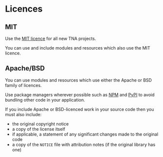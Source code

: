 # Licences

## MIT

Use the [MIT licence](https://opensource.org/license/mit) for all new TNA projects.

You can use and include modules and resources which also use the MIT licence.

## Apache/BSD

You can use modules and resources which use either the Apache or BSD family of licences.

Use package managers wherever possible such as [NPM](../../third-party/npmjs.md) and [PyPI](../../third-party/pypi.md) to avoid bundling other code in your application.

If you include Apache or BSD-licenced work in your source code then you must also include:

- the original copyright notice
- a copy of the license itself
- if applicable, a statement of any significant changes made to the original code
- a copy of the `NOTICE` file with attribution notes (if the original library has one)
